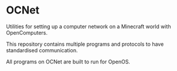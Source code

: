 # OCNet

Utilities for setting up a computer network on a Minecraft world with OpenComputers.

This repository contains multiple programs and protocols to have standardised communication.

All programs on OCNet are built to run for OpenOS.
